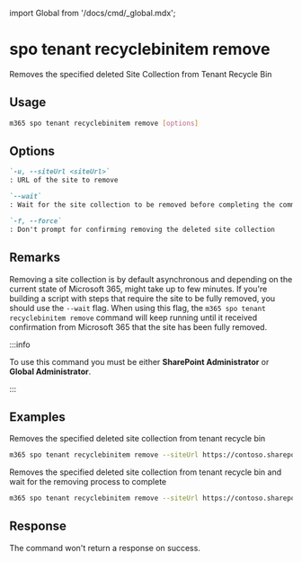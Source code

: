 <!-- DISCLAIMER: All secrets, passwords, and sensitive values in this document are examples only and not real credentials. -->
import Global from '/docs/cmd/_global.mdx';

# spo tenant recyclebinitem remove

Removes the specified deleted Site Collection from Tenant Recycle Bin

## Usage

```sh
m365 spo tenant recyclebinitem remove [options]
```

## Options

```md definition-list
`-u, --siteUrl <siteUrl>`
: URL of the site to remove

`--wait`
: Wait for the site collection to be removed before completing the command

`-f, --force`
: Don't prompt for confirming removing the deleted site collection
```

<Global />

## Remarks

Removing a site collection is by default asynchronous and depending on the current state of Microsoft 365, might take up to few minutes. If you're building a script with steps that require the site to be fully removed, you should use the `--wait` flag. When using this flag, the `m365 spo tenant recyclebinitem remove` command will keep running until it received confirmation from Microsoft 365 that the site has been fully removed.

:::info

To use this command you must be either **SharePoint Administrator** or **Global Administrator**.

:::
    
## Examples

Removes the specified deleted site collection from tenant recycle bin

```sh
m365 spo tenant recyclebinitem remove --siteUrl https://contoso.sharepoint.com/sites/team
```

Removes the specified deleted site collection from tenant recycle bin and wait for the removing process to complete

```sh
m365 spo tenant recyclebinitem remove --siteUrl https://contoso.sharepoint.com/sites/team --wait
```

## Response

The command won't return a response on success.
